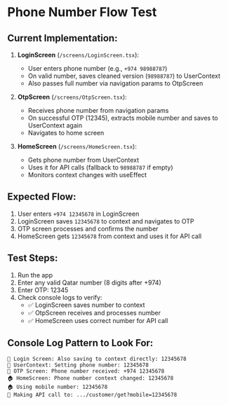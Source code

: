 # Phone Number Flow Test

## Current Implementation:

1. **LoginScreen** (`/screens/LoginScreen.tsx`):
   - User enters phone number (e.g., `+974 98988787`)
   - On valid number, saves cleaned version (`98988787`) to UserContext
   - Also passes full number via navigation params to OtpScreen

2. **OtpScreen** (`/screens/OtpScreen.tsx`):
   - Receives phone number from navigation params 
   - On successful OTP (12345), extracts mobile number and saves to UserContext again
   - Navigates to home screen

3. **HomeScreen** (`/screens/HomeScreen.tsx`):
   - Gets phone number from UserContext
   - Uses it for API calls (fallback to `98988787` if empty)
   - Monitors context changes with useEffect

## Expected Flow:
1. User enters `+974 12345678` in LoginScreen
2. LoginScreen saves `12345678` to context and navigates to OTP
3. OTP screen processes and confirms the number
4. HomeScreen gets `12345678` from context and uses it for API call

## Test Steps:
1. Run the app
2. Enter any valid Qatar number (8 digits after +974)
3. Enter OTP: 12345
4. Check console logs to verify:
   - ✅ LoginScreen saves number to context
   - ✅ OtpScreen receives and processes number
   - ✅ HomeScreen uses correct number for API call

## Console Log Pattern to Look For:
```
🚀 Login Screen: Also saving to context directly: 12345678
🔐 UserContext: Setting phone number: 12345678
📱 OTP Screen: Phone number received: +974 12345678
🏠 HomeScreen: Phone number context changed: 12345678
🏠 Using mobile number: 12345678
🔵 Making API call to: .../customer/get?mobile=12345678
```